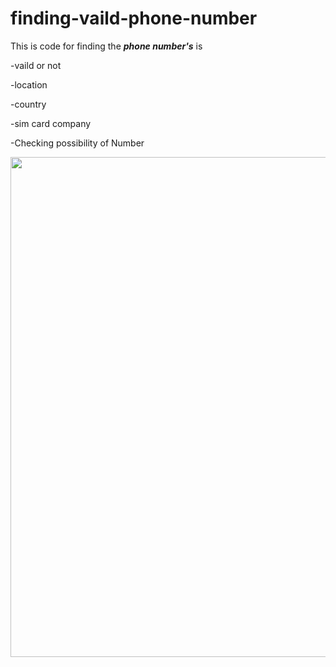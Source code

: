 # finding-vaild-phone-number

This is code for finding the **_phone number's_** is 
<p>-vaild or not </p>
<p>-location </p>
<p>-country </p>
<p>-sim card company </P>
<p>-Checking possibility of Number </p>

<p align="center"><img src="https://img.wonderhowto.com/img/27/85/63694906245671/0/find-identifying-information-from-phone-number-using-osint-tools.1280x600.jpg" width="800px"></p>
